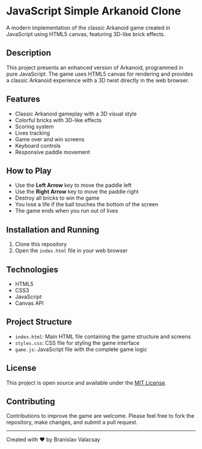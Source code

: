 # JavaScript Simple Arkanoid Clone

A modern implementation of the classic Arkanoid game created in JavaScript using HTML5 canvas, featuring 3D-like brick effects.

## Description

This project presents an enhanced version of Arkanoid, programmed in pure JavaScript. The game uses HTML5 canvas for rendering and provides a classic Arkanoid experience with a 3D twist directly in the web browser.

## Features

- Classic Arkanoid gameplay with a 3D visual style
- Colorful bricks with 3D-like effects
- Scoring system
- Lives tracking
- Game over and win screens
- Keyboard controls
- Responsive paddle movement

## How to Play

- Use the **Left Arrow** key to move the paddle left
- Use the **Right Arrow** key to move the paddle right
- Destroy all bricks to win the game
- You lose a life if the ball touches the bottom of the screen
- The game ends when you run out of lives

## Installation and Running

1. Clone this repository
2. Open the `index.html` file in your web browser

## Technologies

- HTML5
- CSS3
- JavaScript
- Canvas API

## Project Structure

- `index.html`: Main HTML file containing the game structure and screens
- `styles.css`: CSS file for styling the game interface
- `game.js`: JavaScript file with the complete game logic

## License

This project is open source and available under the [MIT License](https://opensource.org/licenses/MIT).

## Contributing

Contributions to improve the game are welcome. Please feel free to fork the repository, make changes, and submit a pull request.

---

Created with ❤️ by Branislav Valacsay

